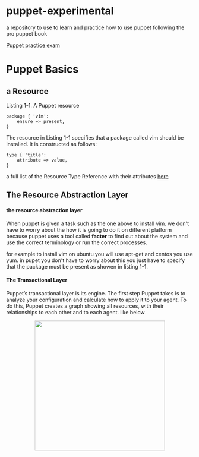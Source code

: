 # puppet-experimental
a repository to use to learn and practice how to use puppet following the pro puppet book

<a href="https://puppet.com/support-services/certification/puppet-professional-practice-exam-2015" target="_blank">Puppet practice exam</a>

<h1> Puppet Basics </h1>

<h2> a Resource </h2>
Listing 1-1. A Puppet resource

	package { 'vim':
 		ensure => present,
	}
The resource in Listing 1-1 specifies that a package called vim should be installed. It is constructed as follows:

	type { 'title':
 		attribute => value,
	}

a full list of the Resource Type Reference with their attributes <a href="https://docs.puppet.com/puppet/latest/reference/type.html" >here </a>

<h2> The Resource Abstraction Layer </h2>
<h4> the resource abstraction layer </h4>
When puppet is given a task such as the one above to install vim. we don't have to worry about the how it is going to do it on different platform because puppet uses a tool called <b>facter</b> to find out about the system and use the correct terminology or run the correct processes. 

for example to install vim on ubuntu you will use apt-get and centos you use yum. in pupet you don't have to worry about this you just have to specify that the package must be present as showen in listing 1-1.


<h4>The Transactional Layer</h4>
Puppet’s transactional layer is its engine. 
The first step Puppet takes is to analyze your configuration and calculate how to apply it to your agent. To do this,
Puppet creates a graph showing all resources, with their relationships to each other and to each agent. like below

<p align="center">
  <img src="https://blog.openshift.com/wp-content/uploads/imported/blog-puppet-deps-03.png" width="350" hight="400"/>
</p>



